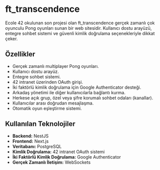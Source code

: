 # ft_transcendence
Ecole 42 okulunan son projesi olan ft_transcendence gerçek zamanlı çok oyunculu Pong oyunları sunan bir web sitesidir. Kullanıcı dostu arayüzü, entegre sohbet sistemi ve güvenli kimlik doğrulama seçenekleriyle dikkat çeker.

## Özellikler

- Gerçek zamanlı multiplayer Pong oyunları.
- Kullanıcı dostu arayüz.
- Entegre sohbet sistemi.
- 42 intranet üzerinden OAuth girişi.
- İki faktörlü kimlik doğrulama için Google Authenticator desteği.
- Arkadaş yönetimi ile diğer kullanıcılarla bağlantı kurma.
- Herkese açık grup, özel veya şifre korumalı sohbet odaları (kanallar).
- Kullanıcılar arası doğrudan mesajlaşma.
- Otomatik oyun eşleştirme sistemi.

## Kullanılan Teknolojiler

- **Backend:** NestJS
- **Frontend:** Next.js
- **Veritabanı:** PostgreSQL
- **Kimlik Doğrulama:** 42 intranet OAuth sistemi
- **İki Faktörlü Kimlik Doğrulama:** Google Authenticator 
- **Gerçek Zamanlı İletişim:** WebSockets
